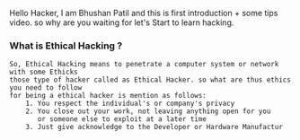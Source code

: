 Hello Hacker, I am Bhushan Patil and this is first introduction + some tips video. so why are you waiting for let's Start 
to learn hacking.

### What is Ethical Hacking ?
    So, Ethical Hacking means to penetrate a computer system or network with some Ethicks 
    those type of hacker called as Ethical Hacker. so what are thus ethics you need to follow 
    for being a ethical hacker is mention as follows:
        1. You respect the individual's or company's privacy
        2. You close out your work, not leaving anything open for you 
           or someone else to exploit at a later time
        3. Just give acknowledge to the Developer or Hardware Manufactur 
